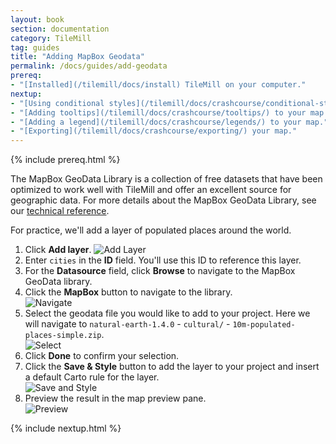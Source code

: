 ```yaml
---
layout: book
section: documentation
category: TileMill
tag: guides
title: "Adding MapBox Geodata"
permalink: /docs/guides/add-geodata
prereq:
- "[Installed](/tilemill/docs/install) TileMill on your computer."
nextup:
- "[Using conditional styles](/tilemill/docs/crashcourse/conditional-styles/) to control the appearance of points based on data."
- "[Adding tooltips](/tilemill/docs/crashcourse/tooltips/) to your map."
- "[Adding a legend](/tilemill/docs/crashcourse/legends/) to your map."
- "[Exporting](/tilemill/docs/crashcourse/exporting/) your map."
---
```


{% include prereq.html %}

The MapBox GeoData Library is a collection of free datasets that have been optimized to work well with TileMill and offer an excellent source for geographic data. For more details about the MapBox GeoData Library, see our [technical reference](/tilemill/docs/manual/mapbox-geodata). 

For practice, we'll add a layer of populated places around the world.

1. Click **Add layer**.
![Add Layer](/tilemill/assets/pages/geodata-1.png)
2. Enter `cities` in the **ID** field. You'll use this ID to reference this layer.  
3. For the **Datasource** field, click **Browse** to navigate to the MapBox GeoData library.  
4. Click the **MapBox** button to navigate to the library.  
![Navigate](/tilemill/assets/pages/geodata-4.png)
5. Select the geodata file you would like to add to your project. Here we will navigate to `natural-earth-1.4.0` - `cultural/` - `10m-populated-places-simple.zip`.  
![Select](/tilemill/assets/pages/geodata-5.png)
6. Click **Done** to confirm your selection.  
7. Click the **Save & Style** button to add the layer to your project and insert a default Carto rule for the layer.  
![Save and Style](/tilemill/assets/pages/geodata-7.png)
8. Preview the result in the map preview pane.  
![Preview](/tilemill/assets/pages/geodata-8.png)  

{% include nextup.html %}